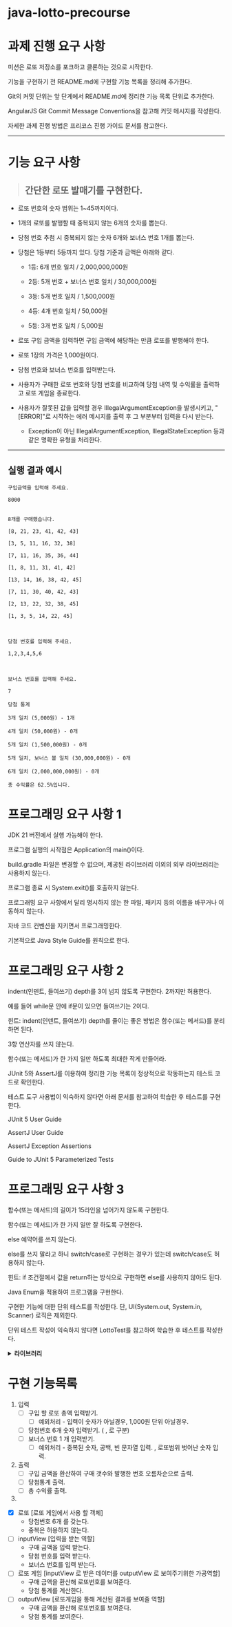 # java-lotto-precourse


# 과제 진행 요구 사항


미션은 로또 저장소를 포크하고 클론하는 것으로 시작한다.

기능을 구현하기 전 README.md에 구현할 기능 목록을 정리해 추가한다.

Git의 커밋 단위는 앞 단계에서 README.md에 정리한 기능 목록 단위로 추가한다.

AngularJS Git Commit Message Conventions을 참고해 커밋 메시지를 작성한다.

자세한 과제 진행 방법은 프리코스 진행 가이드 문서를 참고한다.



---



# 기능 요구 사항

> ## 간단한 로또 발매기를 구현한다.

- 로또 번호의 숫자 범위는 1~45까지이다.

- 1개의 로또를 발행할 때 중복되지 않는 6개의 숫자를 뽑는다.

- 당첨 번호 추첨 시 중복되지 않는 숫자 6개와 보너스 번호 1개를 뽑는다.

- 당첨은 1등부터 5등까지 있다. 당첨 기준과 금액은 아래와 같다.

    - 1등: 6개 번호 일치 / 2,000,000,000원

    - 2등: 5개 번호 + 보너스 번호 일치 / 30,000,000원

    - 3등: 5개 번호 일치 / 1,500,000원

    - 4등: 4개 번호 일치 / 50,000원

    - 5등: 3개 번호 일치 / 5,000원

- 로또 구입 금액을 입력하면 구입 금액에 해당하는 만큼 로또를 발행해야 한다.

- 로또 1장의 가격은 1,000원이다.


- 당첨 번호와 보너스 번호를 입력받는다.

- 사용자가 구매한 로또 번호와 당첨 번호를 비교하여 당첨 내역 및 수익률을 출력하고 로또 게임을 종료한다.

- 사용자가 잘못된 값을 입력할 경우 IllegalArgumentException을 발생시키고, "[ERROR]"로 시작하는 에러 메시지를 출력 후 그 부분부터 입력을 다시 받는다.

    - Exception이 아닌 IllegalArgumentException, IllegalStateException 등과 같은 명확한 유형을 처리한다.

---


## 실행 결과 예시
```
구입금액을 입력해 주세요.

8000


8개를 구매했습니다.

[8, 21, 23, 41, 42, 43] 

[3, 5, 11, 16, 32, 38] 

[7, 11, 16, 35, 36, 44] 

[1, 8, 11, 31, 41, 42] 

[13, 14, 16, 38, 42, 45] 

[7, 11, 30, 40, 42, 43] 

[2, 13, 22, 32, 38, 45] 

[1, 3, 5, 14, 22, 45]



당첨 번호를 입력해 주세요.

1,2,3,4,5,6



보너스 번호를 입력해 주세요.

7

당첨 통계

3개 일치 (5,000원) - 1개

4개 일치 (50,000원) - 0개

5개 일치 (1,500,000원) - 0개

5개 일치, 보너스 볼 일치 (30,000,000원) - 0개

6개 일치 (2,000,000,000원) - 0개

총 수익률은 62.5%입니다.
```


# 프로그래밍 요구 사항 1

JDK 21 버전에서 실행 가능해야 한다.

프로그램 실행의 시작점은 Application의 main()이다.

build.gradle 파일은 변경할 수 없으며, 제공된 라이브러리 이외의 외부 라이브러리는 사용하지 않는다.

프로그램 종료 시 System.exit()를 호출하지 않는다.

프로그래밍 요구 사항에서 달리 명시하지 않는 한 파일, 패키지 등의 이름을 바꾸거나 이동하지 않는다.

자바 코드 컨벤션을 지키면서 프로그래밍한다.

기본적으로 Java Style Guide를 원칙으로 한다.



# 프로그래밍 요구 사항 2

indent(인덴트, 들여쓰기) depth를 3이 넘지 않도록 구현한다. 2까지만 허용한다.

예를 들어 while문 안에 if문이 있으면 들여쓰기는 2이다.

힌트: indent(인덴트, 들여쓰기) depth를 줄이는 좋은 방법은 함수(또는 메서드)를 분리하면 된다.


3항 연산자를 쓰지 않는다.

함수(또는 메서드)가 한 가지 일만 하도록 최대한 작게 만들어라.

JUnit 5와 AssertJ를 이용하여 정리한 기능 목록이 정상적으로 작동하는지 테스트 코드로 확인한다.

테스트 도구 사용법이 익숙하지 않다면 아래 문서를 참고하여 학습한 후 테스트를 구현한다.

JUnit 5 User Guide

AssertJ User Guide

AssertJ Exception Assertions

Guide to JUnit 5 Parameterized Tests



# 프로그래밍 요구 사항 3

함수(또는 메서드)의 길이가 15라인을 넘어가지 않도록 구현한다.


함수(또는 메서드)가 한 가지 일만 잘 하도록 구현한다.

else 예약어를 쓰지 않는다.

else를 쓰지 말라고 하니 switch/case로 구현하는 경우가 있는데 switch/case도 허용하지 않는다.

힌트: if 조건절에서 값을 return하는 방식으로 구현하면 else를 사용하지 않아도 된다.

Java Enum을 적용하여 프로그램을 구현한다.

구현한 기능에 대한 단위 테스트를 작성한다. 단, UI(System.out, System.in, Scanner) 로직은 제외한다.

단위 테스트 작성이 익숙하지 않다면 LottoTest를 참고하여 학습한 후 테스트를 작성한다.



<details>

<summary>
<b> 라이브러리 </b>
</summary>

camp.nextstep.edu.missionutils에서 제공하는 Randoms 및 Console API를 사용하여 구현해야 한다.

Random 값 추출은 camp.nextstep.edu.missionutils.Randoms의 pickUniqueNumbersInRange()를 활용한다.

사용자가 입력하는 값은 camp.nextstep.edu.missionutils.Console의 readLine()을 활용한다.



### 사용 예시

1에서 45 사이의 중복되지 않은 정수 6개 반환

Randoms.pickUniqueNumbersInRange(1, 45, 6);

Lotto 클래스

제공된 Lotto 클래스를 사용하여 구현해야 한다.

Lotto에 numbers 이외의 필드(인스턴스 변수)를 추가할 수 없다.

numbers의 접근 제어자인 private은 변경할 수 없다.

Lotto의 패키지를 변경할 수 있다.

    public class Lotto {

        private final List<Integer> numbers;

        public Lotto(List<Integer> numbers) {
            validate(numbers);
            this.numbers = numbers;
        }

        private void validate(List<Integer> numbers) {
            if (numbers.size() != 6) {
                throw new IllegalArgumentException("[ERROR] 로또 번호는 6개여야 합니다.");
            }
        }

        // TODO: 추가 기능 구현
    }
</details>

# 구현 기능목록
1. 입력
    - [ ] 구입 할 로또 총액 입력받기.
        - [ ] 예외처리 - 입력이 숫자가 아닐경우, 1,000원 단위 아닐경우.
    - [ ] 당첨번호 6개 숫자 입력받기. ( , 로 구분)
    - [ ] 보너스 번호 1 개 입력받기.
        - [ ] 예외처리 - 중복된 숫자, 공백, 빈 문자열 입력. , 로또범위 벗어난 숫자 입력.
2. 출력
    - [ ] 구입 금액을 환산하여 구매 갯수와 발행한 번호 오름차순으로 출력.
    - [ ] 당첨통계 출력.
    - [ ] 총 수익률 출력.
3. 
- [x] 로또 [로또 게임에서 사용 할 객체]
    - 당첨번호 6개 를 갖는다.
    - 중복은 허용하지 않는다.
- [ ] inputView [입력을 받는 역할]
    - 구매 금액을 입력 받는다.
    - 당첨 번호를 입력 받는다.
    - 보너스 번호를 입력 받는다.
- [ ] 로또 게임 [inputView 로 받은 데이터를 outputView 로 보여주기위한 가공역할]
    - 구매 금액을 환산해 로또번호를 보여준다.
    - 당첨 통계를 계산한다.
- [ ] outputView [로또게임을 통해 계산된 결과를 보여줄 역할]
    - 구매 금액을 환산해 로또번호를 보여준다.
    - 당첨 통계를 보여준다.